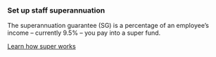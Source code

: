 ### Set up staff superannuation

The superannuation guarantee (SG) is a percentage of an employee’s income &ndash; currently 9.5% &ndash; you pay into a super fund.

[Learn how super works](#)
